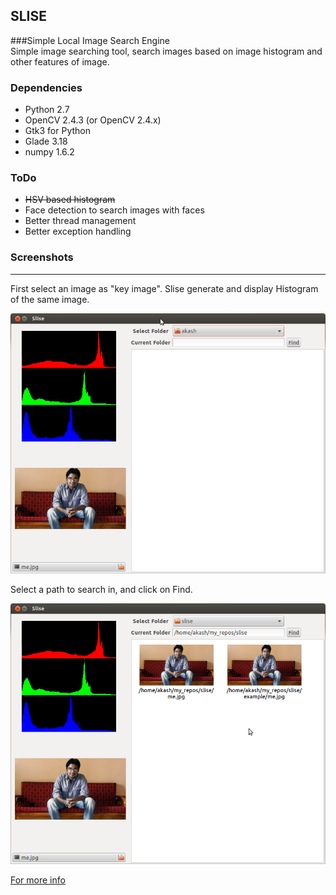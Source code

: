 SLISE
----
###Simple Local Image Search Engine   
Simple image searching tool, search images based on image histogram and other features of image.

### Dependencies  
  * Python 2.7  
  * OpenCV 2.4.3 (or OpenCV 2.4.x)
  * Gtk3 for Python 
  * Glade 3.18
  * numpy 1.6.2

### ToDo  
  * ~~HSV based histogram~~
  * Face detection to search images with faces
  * Better thread management
  * Better exception handling
  
### Screenshots
  ----
  First select an image as "key image". Slise generate and display Histogram of the same image.

  ![](img/step1.png)  

  Select a path to search in, and click on Find.  
 
  ![](img/step2.png)  

[For more info](http://akash0x53.github.io/blog/2013/09/22/slise/)
